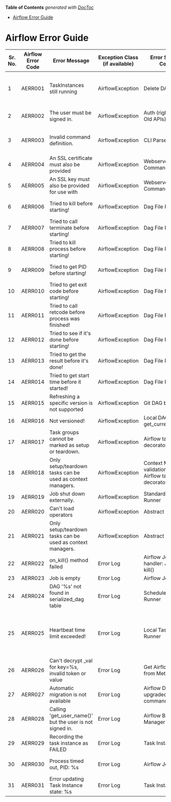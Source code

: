 <!--
 Licensed to the Apache Software Foundation (ASF) under one
 or more contributor license agreements.  See the NOTICE file
 distributed with this work for additional information
 regarding copyright ownership.  The ASF licenses this file
 to you under the Apache License, Version 2.0 (the
 "License"); you may not use this file except in compliance
 with the License.  You may obtain a copy of the License at

   http://www.apache.org/licenses/LICENSE-2.0

 Unless required by applicable law or agreed to in writing,
 software distributed under the License is distributed on an
 "AS IS" BASIS, WITHOUT WARRANTIES OR CONDITIONS OF ANY
 KIND, either express or implied.  See the License for the
 specific language governing permissions and limitations
 under the License.
 -->

<!-- START doctoc generated TOC please keep comment here to allow auto update -->
<!-- DON'T EDIT THIS SECTION, INSTEAD RE-RUN doctoc TO UPDATE -->
**Table of Contents**  *generated with [DocToc](https://github.com/thlorenz/doctoc)*

- [Airflow Error Guide](#airflow-error-guide)

<!-- END doctoc generated TOC please keep comment here to allow auto update -->

# Airflow Error Guide

| Sr. No. | Airflow Error Code | Error Message                                              | Exception Class (if available) | Error Source or Context                                | Possible Commonly Observed Causes                                                                                                                                                                                                                                       |
| ------- | ------------------ | ---------------------------------------------------------- | ------------------------------ | ------------------------------------------------------ | ----------------------------------------------------------------------------------------------------------------------------------------------------------------------------------------------------------------------------------------------------------------------- |
| 1       | AERR001            | TaskInstances still running                                | AirflowException               | Delete DAG                                             | Some task instances are still in RUNNING state, so check if any of the Task Instances of the DAG you're trying to delete are still running, either wait for them to complete or stop the DAG and retry the deletion.                                                    |
| 2       | AERR002            | The user must be signed in.                                | AirflowException               | Auth (right now in Old APIs)                           | Authentication information is missing in the request, so ensure it's passed properly in the required headers and retry the request.                                                                                                                                     |
| 3       | AERR003            | Invalid command definition.                                | AirflowException               | CLI Parser Init                                        | This is an internal error which would mean there's a problem in one of the command definitions in airflow/cli/cli_parser.py. This should be reported as a bug.                                                                                                          |
| 4       | AERR004            | An SSL certificate must also be provided                   | AirflowException               | Webserver Command                                      | If an SSL key is specified, then an SSL certificate needs to be mandatorily provided with it (it's like a pair).                                                                                                                                                        |
| 5       | AERR005            | An SSL key must also be provided for use with              | AirflowException               | Webserver Command                                      | If an SSL certificate is specified, then an SSL keys needs to be mandatorily provided with it (it's like a pair).                                                                                                                                                       |
| 6       | AERR006            | Tried to kill before starting!                             | AirflowException               | Dag File Processor                                     | This occurs when an attempt to kill the process is made even before the process has started and initialized properly.                                                                                                                                                   |
| 7       | AERR007            | Tried to call terminate before starting!                   | AirflowException               | Dag File Processor                                     | Similar to AERR006                                                                                                                                                                                                                                                      |
| 8       | AERR008            | Tried to kill process before starting!                     | AirflowException               | Dag File Processor                                     | Similar to AERR006                                                                                                                                                                                                                                                      |
| 9       | AERR009            | Tried to get PID before starting!                          | AirflowException               | Dag File Processor                                     | Attempt to fetch the PID (process ID) is made even before the process has successfully started and initialized properly.                                                                                                                                                |
| 10      | AERR010            | Tried to get exit code before starting!                    | AirflowException               | Dag File Processor                                     | Attempt to fetch the Exit Code is made even before the process has successfully started and initialized properly.                                                                                                                                                       |
| 11      | AERR011            | Tried to call retcode before process was finished!         | AirflowException               | Dag File Processor                                     | Attempt to fetch the Exit Code is made before the process has completed successfully.                                                                                                                                                                                   |
| 12      | AERR012            | Tried to see if it's done before starting!                 | AirflowException               | Dag File Processor                                     | Attempt to check if the process is complete before the process has even started or initialized properly.                                                                                                                                                                |
| 13      | AERR013            | Tried to get the result before it's done!                  | AirflowException               | Dag File Processor                                     | Attempt to get the process's result before the process has completed it's processing.                                                                                                                                                                                   |
| 14      | AERR014            | Tried to get start time before it started!                 | AirflowException               | Dag File Processor                                     | Attempt to fetch the process's start time before the process has started.                                                                                                                                                                                               |
| 15      | AERR015            | Refreshing a specific version is not supported             | AirflowException               | Git DAG bundle                                         |                                                                                                                                                                                                                                                                         |
| 16      | AERR016            | Not versioned!                                             | AirflowException               | Local DAG bundle -> get_current_version()              |                                                                                                                                                                                                                                                                         |
| 17      | AERR017            | Task groups cannot be marked as setup or teardown.         | AirflowException               | Airflow task decorator                                 |                                                                                                                                                                                                                                                                         |
| 18      | AERR018            | Only setup/teardown tasks can be used as context managers. | AirflowException               | Context Manager validations for Airflow task decorator |                                                                                                                                                                                                                                                                         |
| 19      | AERR019            | Job shut down externally.                                  | AirflowException               | Standard Task Runner                                   |                                                                                                                                                                                                                                                                         |
| 20      | AERR020            | Can't load operators                                       | AirflowException               | Abstract Operator                                      | Occurs when operator_extra_links is unavailable in Airflow Plugin Manager                                                                                                                                                                                               |
| 21      | AERR021            | Only setup/teardown tasks can be used as context managers. | AirflowException               | Abstract Operator                                      | Similar to AERR018                                                                                                                                                                                                                                                      |
| 22      | AERR022            | on_kill() method failed                                    | Error Log                      | Airflow Job kill handler: Job class -> kill()          |                                                                                                                                                                                                                                                                         |
| 23      | AERR023            | Job is empty                                               | Error Log                      | Airflow Job                                            |                                                                                                                                                                                                                                                                         |
| 24      | AERR024            | DAG '%s' not found in serialized_dag table                 | Error Log                      | Scheduled Job Runner                                   |                                                                                                                                                                                                                                                                         |
| 25      | AERR025            | Heartbeat time limit exceeded!                             | Error Log                      | Local Task Job Runner                                  | Occurs when it's too long since Airflow sent last heartbeat for that task, so it's possible that the scheduler would have rescheduled the task. Heartbeat duration can be controlled by property: scheduler.scheduler_zombie_task_threshold (integer number of seconds) |
| 26      | AERR026            | Can't decrypt _val for key=%s, invalid token or value      | Error Log                      | Get Airflow Variable from Metadata DB                  | Could be due to invalid FERNET_KEY or it was changed abruptly                                                                                                                                                                                                           |
| 27      | AERR027            | Automatic migration is not available                       | Error Log                      | Airflow DB upgradedb command                           | Occurs if Airflow detects migration errors during the validation.                                                                                                                                                                                                       |
| 28      | AERR028            | Calling 'get_user_name()' but the user is not signed in.   | Error Log                      | Airflow Base Auth Manager                              | Occurs when an non-signed user is trying to access an Airflow REST API.                                                                                                                                                                                                 |
| 29      | AERR029            | Recording the task instance as FAILED                      | Error Log                      | Task Instance                                          | Occurs when a task instance errors out and it's state is being updated to FAILED                                                                                                                                                                                        |
| 30      | AERR030            | Process timed out, PID: %s                                 | Error Log                      | Airflow Job Timeout                                    | Occurs when an Airflow Job has timed out after the specified timeout duration defined for it.                                                                                                                                                                           |
| 31      | AERR031            | Error updating Task Instance state: %s                     | Error Log                      | Task Instance                                          | Occurs when there's an error while updating a task instance's state in the Airflow metadata DB.                                                                                                                                                                         |
